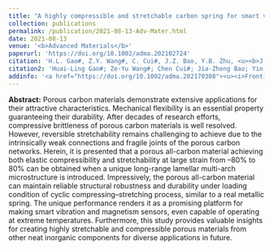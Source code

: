 ```yaml
---
title: "A highly compressible and stretchable carbon spring for smart vibration and magnetism sensors"
collection: publications
permalink: /publication/2021-08-13-Adv-Mater.html
date: 2021-08-13
venue: '<b>Advanced Materials</b>'
paperurl: 'https://doi.org/10.1002/adma.202102724'
citation: 'H.L. Gao#, Z.Y. Wang#, C. Cui#, J.Z. Bao, Y.B. Zhu, <u><b>J. Xia</b></u>, S.M. Wen, H.A. Wu, and S.H. Yu*. A highly compressible and stretchable carbon spring for smart vibration and magnetism sensors. <i>Advanced Materials</i>, 2021, 33(39): 2102724.'
citation2: 'Huai-Ling Gao#; Ze-Yu Wang#; Chen Cui#; Jia-Zheng Bao; Yin-Bo Zhu; <b>Jun Xia</b>; Shao-Meng Wen; Heng-An Wu; Shu-Hong Yu*; A highly compressible and stretchable carbon spring for smart vibration and magnetism sensors, <i>Advanced Materials</i>, 2021, 33(39): 2102724.'
addinfo: '<a href="https://doi.org/10.1002/adma.202170308"><u><i>Frontispiece<i><u></a>'
---
```


**Abstract:** Porous carbon materials demonstrate extensive applications for their attractive characteristics. Mechanical flexibility is an essential property guaranteeing their durability. After decades of research efforts, compressive brittleness of porous carbon materials is well resolved. However, reversible stretchability remains challenging to achieve due to the intrinsically weak connections and fragile joints of the porous carbon networks. Herein, it is presented that a porous all-carbon material achieving both elastic compressibility and stretchability at large strain from –80% to 80% can be obtained when a unique long-range lamellar multi-arch microstructure is introduced. Impressively, the porous all-carbon material can maintain reliable structural robustness and durability under loading condition of cyclic compressing–stretching process, similar to a real metallic spring. The unique performance renders it as a promising platform for making smart vibration and magnetism sensors, even capable of operating at extreme temperatures. Furthermore, this study provides valuable insights for creating highly stretchable and compressible porous materials from other neat inorganic components for diverse applications in future.
